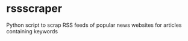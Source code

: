 # rssscraper
Python script to scrap RSS feeds of popular news websites for articles containing keywords